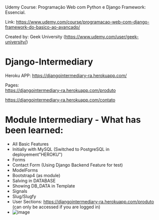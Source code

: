 Udemy Course: Programação Web com Python e Django Framework: Essencial.

Link: https://www.udemy.com/course/programacao-web-com-django-framework-do-basico-ao-avancado/

Created by: Geek University (https://www.udemy.com/user/geek-university/)


# Django-Intermediary 

Heroku APP: https://djangointermediary-ra.herokuapp.com/

Pages:  
https://djangointermediary-ra.herokuapp.com/produto

https://djangointermediary-ra.herokuapp.com/contato


# Module Intermediary - What has been learned:

  - All Basic Features
  - Initially with MySQL (Switched to PostgreSQL in deployement"HEROKU")
  - Forms
  - Contact Form (Using Django Backend Feature for test)
  - ModelForms
  - Bootstrap4 (as module)
  - Salving in DATABASE
  - Showing DB_DATA in Template
  - Signals
  - Slug/Slugfy
  - User Sections: https://djangointermediary-ra.herokuapp.com/produto (can only be accessed if you are logged in)
  - ![image](https://user-images.githubusercontent.com/54382435/110366426-091d6a00-8025-11eb-996e-cae1215e86e0.png)




